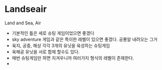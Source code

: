 # Landseair
Land and Sea, Air

- 기본적인 틀은 세로 슈팅 게임이었으면 좋겠다
- sky adventure 게임과 같은 특이한 레벨이 있으면 좋겠다. 공룡알 내려오는 그거
- 육지, 공중, 해상 각각 3개의 유닛을 육성하는 슈팅게임
- 육해공 유닛을 서로 합체 할수도 있다.
- 매번 슈팅게임만 하면 지겨우니까 여러가지 형식의 레벨이 존재한다.
- 
